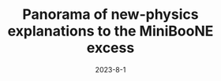 ---
title: 'Panorama of new-physics explanations to the MiniBooNE excess'
pub_number: 7
authors:  Asli M. Abdullahi,  Jaime Hoefken Zink,  Matheus Hostert,  Daniele Massaro,  Silvia Pascoli
collection: publication
permalink: /publication/2023-8-1-Panoramaofnew-physicsexplanationstotheMiniBooNEexcess
date: 2023-8-1
venue: Phys.Rev.D 
paperurl: 'https://arxiv.org/abs/2308.02543'
citation_notitle: 'Asli M. Abdullahi, Jaime Hoefken Zink, Matheus Hostert, Daniele Massaro, Silvia Pascoli, Phys.Rev.D 111 (2025) 3 035028'
citation: 'Panorama of new-physics explanations to the MiniBooNE excess, Asli M. Abdullahi, Jaime Hoefken Zink, Matheus Hostert, Daniele Massaro, Silvia Pascoli, Phys.Rev.D 111 (2025) 3 035028'
eprint: '2308.02543'

---